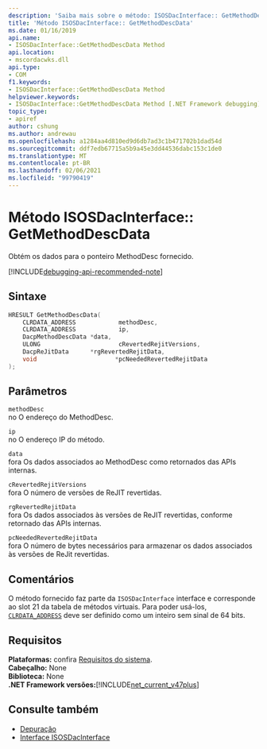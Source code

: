 ```yaml
---
description: 'Saiba mais sobre o método: ISOSDacInterface:: GetMethodDescData'
title: 'Método ISOSDacInterface:: GetMethodDescData'
ms.date: 01/16/2019
api.name:
- ISOSDacInterface::GetMethodDescData Method
api.location:
- mscordacwks.dll
api.type:
- COM
f1.keywords:
- ISOSDacInterface::GetMethodDescData Method
helpviewer.keywords:
- ISOSDacInterface::GetMethodDescData Method [.NET Framework debugging]
topic_type:
- apiref
author: cshung
ms.author: andrewau
ms.openlocfilehash: a1284aa4d810ed9d6db7ad3c1b471702b1dad54d
ms.sourcegitcommit: ddf7edb67715a5b9a45e3dd44536dabc153c1de0
ms.translationtype: MT
ms.contentlocale: pt-BR
ms.lasthandoff: 02/06/2021
ms.locfileid: "99790419"
---
```

# <a name="isosdacinterfacegetmethoddescdata-method"></a>Método ISOSDacInterface:: GetMethodDescData

Obtém os dados para o ponteiro MethodDesc fornecido.

[!INCLUDE[debugging-api-recommended-note](../../../../includes/debugging-api-recommended-note.md)]

## <a name="syntax"></a>Sintaxe

```cpp
HRESULT GetMethodDescData(
    CLRDATA_ADDRESS            methodDesc,
    CLRDATA_ADDRESS            ip,
    DacpMethodDescData *data,
    ULONG                      cRevertedRejitVersions,
    DacpReJitData      *rgRevertedRejitData,
    void                      *pcNeededRevertedRejitData
);
```

## <a name="parameters"></a>Parâmetros

`methodDesc`\
no O endereço do MethodDesc.

`ip`\
no O endereço IP do método.

`data`\
fora Os dados associados ao MethodDesc como retornados das APIs internas.

`cRevertedRejitVersions`\
fora O número de versões de ReJIT revertidas.

`rgRevertedRejitData`\
fora Os dados associados às versões de ReJIT revertidas, conforme retornado das APIs internas.

`pcNeededRevertedRejitData`\
fora O número de bytes necessários para armazenar os dados associados às versões de ReJit revertidas.

## <a name="remarks"></a>Comentários

O método fornecido faz parte da `ISOSDacInterface` interface e corresponde ao slot 21 da tabela de métodos virtuais. Para poder usá-los, [`CLRDATA_ADDRESS`](../common-data-types-unmanaged-api-reference.md) deve ser definido como um inteiro sem sinal de 64 bits.

## <a name="requirements"></a>Requisitos

**Plataformas:** confira [Requisitos do sistema](../../get-started/system-requirements.md).  
**Cabeçalho:** None  
**Biblioteca:** None  
**.NET Framework versões:**[!INCLUDE[net_current_v47plus](../../../../includes/net-current-v47plus.md)]  

## <a name="see-also"></a>Consulte também

- [Depuração](index.md)
- [Interface ISOSDacInterface](isosdacinterface-interface.md)
